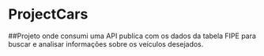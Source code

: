 ﻿# ProjectCars

##Projeto onde consumi uma API publica com os dados da tabela FIPE para buscar e analisar informações sobre os veículos desejados. 
